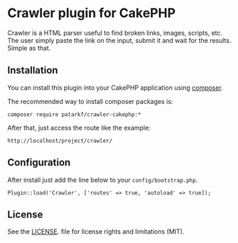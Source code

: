 # Crawler plugin for CakePHP

Crawler is a HTML parser useful to find broken links, images, scripts, etc. The user simply paste the link on the input, submit it and wait for the results. Simple as that.

## Installation

You can install this plugin into your CakePHP application using [composer](http://getcomposer.org).

The recommended way to install composer packages is:

```
composer require patarkf/crawler-cakephp:*
```

After that, just access the route like the example:

```
http://localhost/project/crawler/
```

## Configuration

After install just add the line below to your ``config/bootstrap.php``.

```
Plugin::load('Crawler', ['routes' => true, 'autoload' => true]);
```

## License

 See the [LICENSE](https://github.com/patarkf/Crawler/blob/master/LICENSE.md). file for license rights and limitations (MIT).
